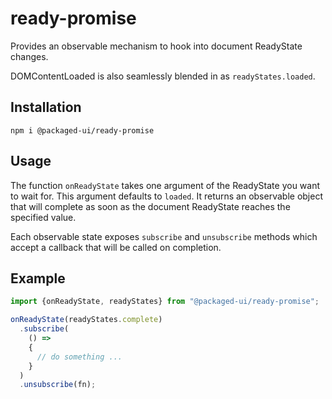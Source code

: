 # ready-promise

Provides an observable mechanism to hook into document ReadyState changes.

DOMContentLoaded is also seamlessly blended in as `readyStates.loaded`.

## Installation

```
npm i @packaged-ui/ready-promise
```

## Usage

The function `onReadyState` takes one argument of the ReadyState you want to wait for. This argument defaults
to `loaded`. It returns an observable object that will complete as soon as the document ReadyState reaches the specified
value.

Each observable state exposes `subscribe` and `unsubscribe` methods which accept a callback that will be called on
completion.

## Example

```javascript
import {onReadyState, readyStates} from "@packaged-ui/ready-promise";

onReadyState(readyStates.complete)
  .subscribe(
    () =>
    {
      // do something ...
    }
  )
  .unsubscribe(fn);
```
